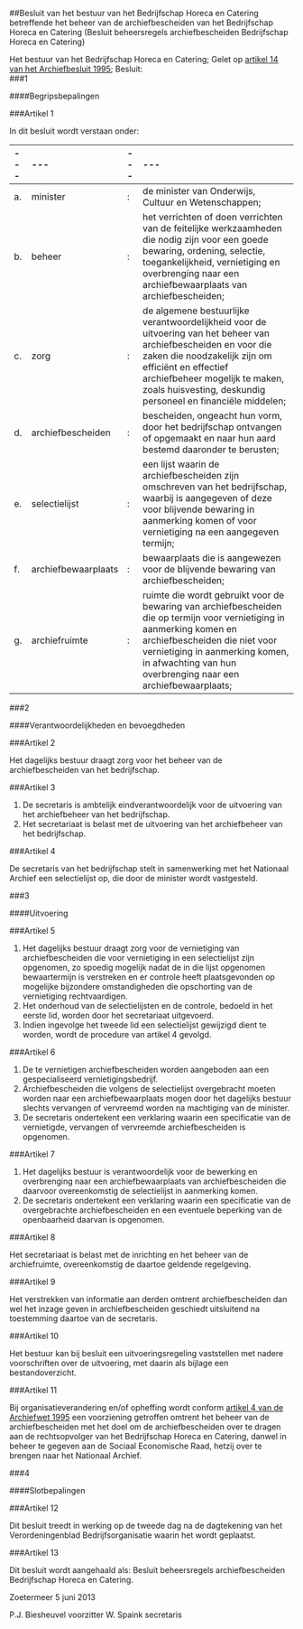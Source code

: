 <meta http-equiv='Content-Type' content='text/html; charset=utf-8' />

##Besluit van het bestuur van het Bedrijfschap Horeca en Catering betreffende het beheer van de archiefbescheiden van het Bedrijfschap Horeca en Catering (Besluit beheersregels archiefbescheiden Bedrijfschap Horeca en Catering)

Het bestuur van het Bedrijfschap Horeca en Catering; 
Gelet op [artikel 14 van het Archiefbesluit 1995](../../../../../../../../../AMvB/archiefbesluit/1995/BWBR0007748/README.md);
Besluit:  
###1  

####Begripsbepalingen

###Artikel  1 

In dit besluit wordt verstaan onder:  

| --- | --- | --- | --- |
|:---|:---|:---|:---|
|a. |minister |: |de minister van Onderwijs, Cultuur en Wetenschappen; |
|b. |beheer |: |het verrichten of doen verrichten van de feitelijke werkzaamheden die nodig zijn voor een goede bewaring, ordening, selectie, toegankelijkheid, vernietiging en overbrenging naar een archiefbewaarplaats van archiefbescheiden; |
|c. |zorg |: |de algemene bestuurlijke verantwoordelijkheid voor de uitvoering van het beheer van archiefbescheiden en voor die zaken die noodzakelijk zijn om efficiënt en effectief archiefbeheer mogelijk te maken, zoals huisvesting, deskundig personeel en financiële middelen; |
|d. |archiefbescheiden |: |bescheiden, ongeacht hun vorm, door het bedrijfschap ontvangen of opgemaakt en naar hun aard bestemd daaronder te berusten; |
|e. |selectielijst |: |een lijst waarin de archiefbescheiden zijn omschreven van het bedrijfschap, waarbij is aangegeven of deze voor blijvende bewaring in aanmerking komen of voor vernietiging na een aangegeven termijn; |
|f. |archiefbewaarplaats |: |bewaarplaats die is aangewezen voor de blijvende bewaring van archiefbescheiden; |
|g. |archiefruimte |: |ruimte die wordt gebruikt voor de bewaring van archiefbescheiden die op termijn voor vernietiging in aanmerking komen en archiefbescheiden die niet voor vernietiging in aanmerking komen, in afwachting van hun overbrenging naar een archiefbewaarplaats; |

###2  

####Verantwoordelijkheden en bevoegdheden

###Artikel  2 

Het dagelijks bestuur draagt zorg voor het beheer van de archiefbescheiden van het bedrijfschap.

###Artikel  3 

1.  De secretaris is ambtelijk eindverantwoordelijk voor de uitvoering van het archiefbeheer van het bedrijfschap. 
2.  Het secretariaat is belast met de uitvoering van het archiefbeheer van het bedrijfschap.

###Artikel  4 

De secretaris van het bedrijfschap stelt in samenwerking met het Nationaal Archief een selectielijst op, die door de minister wordt vastgesteld.

###3  

####Uitvoering

###Artikel  5 

1.  Het dagelijks bestuur draagt zorg voor de vernietiging van archiefbescheiden die voor vernietiging in een selectielijst zijn opgenomen, zo spoedig mogelijk nadat de in die lijst opgenomen bewaartermijn is verstreken en er controle heeft plaatsgevonden op mogelijke bijzondere omstandigheden die opschorting van de vernietiging rechtvaardigen. 
2.  Het onderhoud van de selectielijsten en de controle, bedoeld in het eerste lid, worden door het secretariaat uitgevoerd. 
3.  Indien ingevolge het tweede lid een selectielijst gewijzigd dient te worden, wordt de procedure van artikel 4 gevolgd.

###Artikel  6 

1.  De te vernietigen archiefbescheiden worden aangeboden aan een gespecialiseerd vernietigingsbedrijf. 
2.  Archiefbescheiden die volgens de selectielijst overgebracht moeten worden naar een archiefbewaarplaats mogen door het dagelijks bestuur slechts vervangen of vervreemd worden na machtiging van de minister. 
3.  De secretaris ondertekent een verklaring waarin een specificatie van de vernietigde, vervangen of vervreemde archiefbescheiden is opgenomen.

###Artikel  7 

1.  Het dagelijks bestuur is verantwoordelijk voor de bewerking en overbrenging naar een archiefbewaarplaats van archiefbescheiden die daarvoor overeenkomstig de selectielijst in aanmerking komen. 
2.  De secretaris ondertekent een verklaring waarin een specificatie van de overgebrachte archiefbescheiden en een eventuele beperking van de openbaarheid daarvan is opgenomen.

###Artikel  8 

Het secretariaat is belast met de inrichting en het beheer van de archiefruimte, overeenkomstig de daartoe geldende regelgeving.

###Artikel  9 

Het verstrekken van informatie aan derden omtrent archiefbescheiden dan wel het inzage geven in archiefbescheiden geschiedt uitsluitend na toestemming daartoe van de secretaris.

###Artikel  10 

Het bestuur kan bij besluit een uitvoeringsregeling vaststellen met nadere voorschriften over de uitvoering, met daarin als bijlage een bestandoverzicht.

###Artikel  11 

Bij organisatieverandering en/of opheffing wordt conform [artikel 4 van de Archiefwet 1995](../../../../../../../../../AMvB/archiefbesluit/1995/BWBR0007748/README.md) een voorziening getroffen omtrent het beheer van de archiefbescheiden met het doel om de archiefbescheiden over te dragen aan de rechtsopvolger van het Bedrijfschap Horeca en Catering, danwel in beheer te gegeven aan de Sociaal Economische Raad, hetzij over te brengen naar het Nationaal Archief.

###4  

####Slotbepalingen

###Artikel  12 

Dit besluit treedt in werking op de tweede dag na de dagtekening van het Verordeningenblad Bedrijfsorganisatie waarin het wordt geplaatst.

###Artikel  13 

Dit besluit wordt aangehaald als: Besluit beheersregels archiefbescheiden Bedrijfschap Horeca en Catering.

Zoetermeer 
5 juni 2013 

P.J. Biesheuvel 
voorzitter 
W. Spaink 
secretaris 
